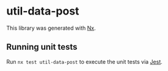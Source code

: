 # util-data-post

This library was generated with [Nx](https://nx.dev).

## Running unit tests

Run `nx test util-data-post` to execute the unit tests via [Jest](https://jestjs.io).
